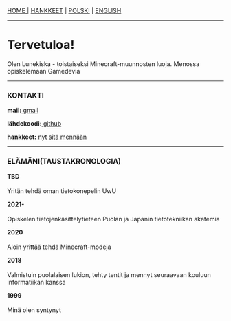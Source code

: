 <p><a href="../fi/index">HOME    </a> | <a href="../fi/projects">    HANKKEET</a> | <a href="/pl/index">    POLSKI</a> | <a href="../index">    ENGLISH</a></p>

<hr>

<h1>Tervetuloa!</h1>
<p>Olen Lunekiska - toistaiseksi Minecraft-muunnosten luoja. Menossa opiskelemaan Gamedevia</p>

<hr>

<h3>KONTAKTI</h3>
  <p><b>mail:</b><a href="mailto:kiscaatwork@gmail.com"> gmail</a></p>
  <p><b>lähdekoodi:</b><a href="https://github.com/lunekiska"> github</a></p>
  <p><b>hankkeet:</b><a href="../fi/projects"> nyt sitä mennään</a></p>
  
<hr>
  
<h3>ELÄMÄNI(TAUSTAKRONOLOGIA)</h3>
  <p><b>TBD</b>
    <br><br>Yritän tehdä oman tietokonepelin UwU </p>
  <p><b>2021-</b>
    <br><br>Opiskelen tietojenkäsittelytieteen Puolan ja Japanin tietotekniikan akatemia </p>
  <p><b>2020</b>
    <br><br>Aloin yrittää tehdä Minecraft-modeja</p>
  <p><b>2018</b>
    <br><br>Valmistuin puolalaisen lukion, tehty tentit ja mennyt seuraavaan kouluun informatiikan kanssa</p>
  <p><b>1999</b>
    <br><br>Minä olen syntynyt</p>
